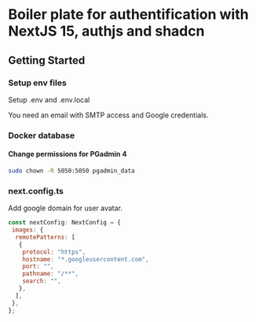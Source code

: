 # Boiler plate for authentification with NextJS 15, authjs and shadcn

## Getting Started

### Setup env files

Setup .env and .env.local

You need an email with SMTP access and Google credentials.

### Docker database

#### Change permissions for PGadmin 4

```bash
sudo chown -R 5050:5050 pgadmin_data
```

### next.config.ts

Add google domain for user avatar.

```javascript
const nextConfig: NextConfig = {
 images: {
  remotePatterns: [
   {
    protocol: "https",
    hostname: "*.googleusercontent.com",
    port: "",
    pathname: "/**",
    search: "",
   },
  ],
 },
};
```
